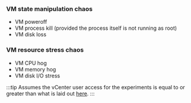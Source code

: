 ### VM state manipulation chaos

- VM poweroff
- VM process kill (provided the process itself is not running as root)
- VM disk loss

### VM resource stress chaos

- VM CPU hog
- VM memory hog
- VM disk I/O stress

:::tip
Assumes the vCenter user access for the experiments is equal to or greater than what is laid out [here](/docs/chaos-engineering/get-started/prerequisites/shared/vcenter-based-chaos-access-requirements).
:::